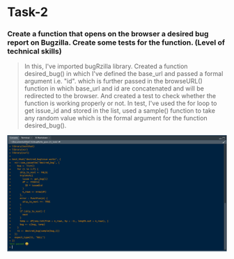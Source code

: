 # Task-2
### Create a function that opens on the browser a desired bug report on Bugzilla. Create some tests for the function. (Level of technical skills)
> In this, I've imported bugRzilla library. Created a function desired_bug() in which I've defined the base_url and passed a formal argument i.e. "id". which is further passed in the browseURL() function in which base_url and id are concatenated and will be redirected to the browser. And created a test to check whether the function is working properly or not. In test, I've used the for loop to get issue_id and stored in the list, used a sample() function to take any random value which is the formal argument for the function desired_bug().

![Output of Task-2](./output_task-2/Task-2_output.png)
